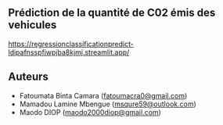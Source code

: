 ## Prédiction de la quantité de C02 émis des vehicules

https://regressionclassificationpredict-ldipafnsspfiwpjba8kjmj.streamlit.app/

## Auteurs

- Fatoumata Binta Camara (fatoumacra0@gmail.com)
- Mamadou Lamine Mbengue (msqure59@outlook.com)
- Maodo DIOP (maodo2000diop@gmail.com)